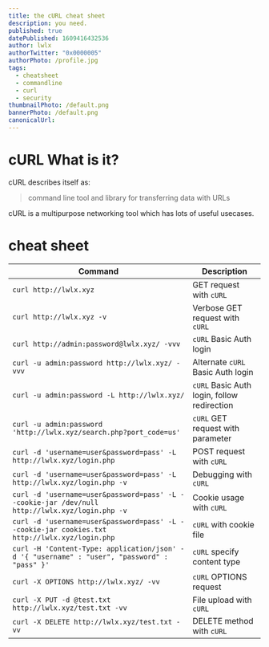 ```yaml
---
title: the cURL cheat sheet
description: you need.
published: true
datePublished: 1609416432536
author: lwlx
authorTwitter: "0x0000005"
authorPhoto: /profile.jpg
tags:
  - cheatsheet
  - commandline
  - curl
  - security
thumbnailPhoto: /default.png
bannerPhoto: /default.png
canonicalUrl:
---
```


# cURL What is it?

cURL describes itself as:

> command line tool and library for transferring data with URLs

cURL is a multipurpose networking tool which has lots of useful usecases.

# cheat sheet

<table>
<thead>
<tr>
<th><strong>Command</strong></th>
<th><strong>Description</strong></th>
</tr>
</thead>
<tbody>
<tr>
<td><code>curl http://lwlx.xyz</code></td>
<td>GET request with <code>cURL</code></td>
</tr>
<tr>
<td><code>curl http://lwlx.xyz -v</code></td>
<td>Verbose GET request with <code>cURL</code></td>
</tr>
<tr>
<td><code>curl http://admin:password@lwlx.xyz/ -vvv</code></td>
<td><code>cURL</code> Basic Auth login</td>
</tr>
<tr>
<td><code>curl -u admin:password http://lwlx.xyz/ -vvv</code></td>
<td>Alternate <code>cURL</code> Basic Auth login</td>
</tr>
<tr>
<td><code>curl -u admin:password -L http://lwlx.xyz/</code></td>
<td><code>cURL</code> Basic Auth login, follow redirection</td>
</tr>
<tr>
<td><code>curl -u admin:password 'http://lwlx.xyz/search.php?port_code=us'</code></td>
<td><code>cURL</code> GET request with parameter</td>
</tr>
<tr>
<td><code>curl -d 'username=user&amp;password=pass' -L http://lwlx.xyz/login.php</code></td>
<td>POST request with <code>cURL</code></td>
</tr>
<tr>
<td><code>curl -d 'username=user&amp;password=pass' -L http://lwlx.xyz/login.php -v</code></td>
<td>Debugging with <code>cURL</code></td>
</tr>
<tr>
<td><code>curl -d 'username=user&amp;password=pass' -L --cookie-jar /dev/null http://lwlx.xyz/login.php -v</code></td>
<td>Cookie usage with <code>cURL</code></td>
</tr>
<tr>
<td><code>curl -d 'username=user&amp;password=pass' -L --cookie-jar cookies.txt http://lwlx.xyz/login.php</code></td>
<td><code>cURL</code> with cookie file</td>
</tr>
<tr>
<td><code>curl -H 'Content-Type: application/json' -d '{ "username" : "user", "password" : "pass" }'</code></td>
<td><code>cURL</code> specify content type</td>
</tr>
<tr>
<td><code>curl -X OPTIONS http://lwlx.xyz/ -vv</code></td>
<td><code>cURL</code> OPTIONS request</td>
</tr>
<tr>
<td><code>curl -X PUT -d @test.txt http://lwlx.xyz/test.txt -vv</code></td>
<td>File upload with <code>cURL</code></td>
</tr>
<tr>
<td><code>curl -X DELETE http://lwlx.xyz/test.txt -vv</code></td>
<td>DELETE method with <code>cURL</code></td>
</tr>
</tbody>
</table>
